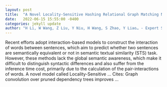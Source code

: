 ```yaml
---
layout: post
title:  "A Novel Locality-Sensitive Hashing Relational Graph Matching Network for Semantic Textual Similarity Measurement"
date:   2022-06-15 15:55:00 -0400
categories: jekyll update
author: "H Li, W Wang, Z Liu, Y Niu, H Wang, S Zhao, Y Liao… - Expert Systems with …, 2022"
---
```

Recent efforts adopt interaction-based models to construct the interaction of words between sentences, which aim to predict whether two sentences are semantically equivalent or not in semantic textual similarity (STS) task. However, these methods lack the global semantic awareness, which make it difficult to distinguish syntactic differences and also suffer from the inference time cost, primarily due to the calculation of the pair-interactions of words. A novel model called Locality-Sensitive …
Cites: ‪Graph convolution over pruned dependency trees improves …‬  